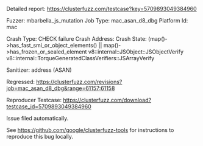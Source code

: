 Detailed report: https://clusterfuzz.com/testcase?key=5709893049384960

Fuzzer: mbarbella_js_mutation
Job Type: mac_asan_d8_dbg
Platform Id: mac

Crash Type: CHECK failure
Crash Address: 
Crash State:
  (map()->has_fast_smi_or_object_elements() || map()->has_frozen_or_sealed_element
  v8::internal::JSObject::JSObjectVerify
  v8::internal::TorqueGeneratedClassVerifiers::JSArrayVerify
  
Sanitizer: address (ASAN)

Regressed: https://clusterfuzz.com/revisions?job=mac_asan_d8_dbg&range=61157:61158

Reproducer Testcase: https://clusterfuzz.com/download?testcase_id=5709893049384960

Issue filed automatically.

See https://github.com/google/clusterfuzz-tools for instructions to reproduce this bug locally.